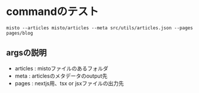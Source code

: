 # commandのテスト
```
misto --articles misto/articles --meta src/utils/articles.json --pages pages/blog
```

## argsの説明
- articles : mistoファイルのあるフォルダ
- meta : articlesのメタデータのoutput先
- pages : nextjs用、tsx or jsxファイルの出力先

